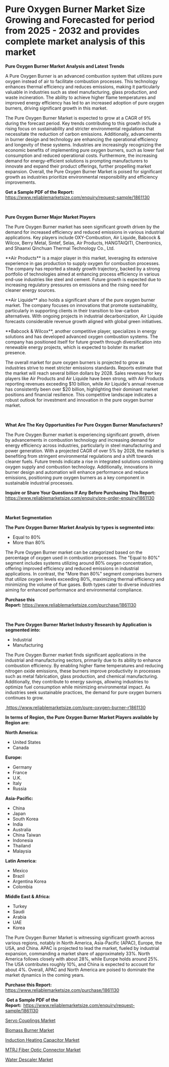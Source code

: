 <p><h1>Pure Oxygen Burner Market Size Growing and Forecasted for period from 2025 - 2032 and provides complete market analysis of this market</h1></p><p><strong>Pure Oxygen Burner Market Analysis and Latest Trends</strong></p>
<p><p>A Pure Oxygen Burner is an advanced combustion system that utilizes pure oxygen instead of air to facilitate combustion processes. This technology enhances thermal efficiency and reduces emissions, making it particularly valuable in industries such as steel manufacturing, glass production, and waste incineration. The ability to achieve higher flame temperatures and improved energy efficiency has led to an increased adoption of pure oxygen burners, driving significant growth in this market.</p><p>The Pure Oxygen Burner Market is expected to grow at a CAGR of 9% during the forecast period. Key trends contributing to this growth include a rising focus on sustainability and stricter environmental regulations that necessitate the reduction of carbon emissions. Additionally, advancements in burner design and technology are enhancing the operational efficiency and longevity of these systems. Industries are increasingly recognizing the economic benefits of implementing pure oxygen burners, such as lower fuel consumption and reduced operational costs. Furthermore, the increasing demand for energy-efficient solutions is prompting manufacturers to innovate and expand their product offerings, further propelling market expansion. Overall, the Pure Oxygen Burner Market is poised for significant growth as industries prioritize environmental responsibility and efficiency improvements.</p></p>
<p><strong>Get a Sample PDF of the Report:&nbsp;</strong> <a href="https://www.reliablemarketsize.com/enquiry/request-sample/1861130?utm_campaign=1901&utm_medium=2&utm_source=Github&utm_content=ia&utm_term=28022025&utm_id=pure-oxygen-burner">https://www.reliablemarketsize.com/enquiry/request-sample/1861130</a></p>
<p>&nbsp;</p>
<p><strong>Pure Oxygen Burner Major Market Players</strong></p>
<p><p>The Pure Oxygen Burner market has seen significant growth driven by the demand for increased efficiency and reduced emissions in various industrial applications. Key players include OXY-Combustion, Air Liquide, Babcock & Wilcox, Berry Metal, Sintef, Selas, Air Products, HANGTAIQITI, Chentronics, and Shaanxi Qinchuan Thermal Technology Co., Ltd.</p><p>**Air Products** is a major player in this market, leveraging its extensive experience in gas production to supply oxygen for combustion processes. The company has reported a steady growth trajectory, backed by a strong portfolio of technologies aimed at enhancing process efficiency in various end-use industries like steel and cement. Future growth is expected due to increasing regulatory pressures on emissions and the rising need for cleaner energy sources.</p><p>**Air Liquide** also holds a significant share of the pure oxygen burner market. The company focuses on innovations that promote sustainability, particularly in supporting clients in their transition to low-carbon alternatives. With ongoing projects in industrial decarbonization, Air Liquide forecasts considerable revenue growth aligned with global green initiatives.</p><p>**Babcock & Wilcox**, another competitive player, specializes in energy solutions and has developed advanced oxygen combustion systems. The company has positioned itself for future growth through diversification into renewable energy projects, which is expected to bolster its market presence.</p><p>The overall market for pure oxygen burners is projected to grow as industries strive to meet stricter emissions standards. Reports estimate that the market will reach several billion dollars by 2028. Sales revenues for key players like Air Products and Air Liquide have been strong, with Air Products reporting revenues exceeding $10 billion, while Air Liquide's annual revenue has consistently been over $20 billion, highlighting their dominant market positions and financial resilience. This competitive landscape indicates a robust outlook for investment and innovation in the pure oxygen burner market.</p></p>
<p>&nbsp;</p>
<p><strong>What Are The Key Opportunities For Pure Oxygen Burner Manufacturers?</strong></p>
<p><p>The Pure Oxygen Burner market is experiencing significant growth, driven by advancements in combustion technology and increasing demand for energy efficiency across industries, particularly in steel manufacturing and power generation. With a projected CAGR of over 5% by 2028, the market is benefiting from stringent environmental regulations and a shift towards cleaner fuels. Future trends indicate a rise in integrated solutions combining oxygen supply and combustion technology. Additionally, innovations in burner design and automation will enhance performance and reduce emissions, positioning pure oxygen burners as a key component in sustainable industrial processes.</p></p>
<p><strong>Inquire or Share Your Questions If Any Before Purchasing This Report:</strong> <a href="https://www.reliablemarketsize.com/enquiry/pre-order-enquiry/1861130?utm_campaign=1901&utm_medium=2&utm_source=Github&utm_content=ia&utm_term=28022025&utm_id=pure-oxygen-burner">https://www.reliablemarketsize.com/enquiry/pre-order-enquiry/1861130</a></p>
<p>&nbsp;</p>
<p><strong>Market Segmentation</strong></p>
<p><strong>The Pure Oxygen Burner Market Analysis by types is segmented into:</strong></p>
<p><ul><li>Equal to 80%</li><li>More than 80%</li></ul></p>
<p><p>The Pure Oxygen Burner market can be categorized based on the percentage of oxygen used in combustion processes. The "Equal to 80%" segment includes systems utilizing around 80% oxygen concentration, offering improved efficiency and reduced emissions in industrial applications. In contrast, the "More than 80%" segment comprises burners that utilize oxygen levels exceeding 80%, maximizing thermal efficiency and minimizing the volume of flue gases. Both types cater to diverse industries aiming for enhanced performance and environmental compliance.</p></p>
<p><strong>Purchase this Report:&nbsp;</strong><a href="https://www.reliablemarketsize.com/purchase/1861130?utm_campaign=1901&utm_medium=2&utm_source=Github&utm_content=ia&utm_term=28022025&utm_id=pure-oxygen-burner">https://www.reliablemarketsize.com/purchase/1861130</a></p>
<p>&nbsp;</p>
<p><strong>The Pure Oxygen Burner Market Industry Research by Application is segmented into:</strong></p>
<p><ul><li>Industrial</li><li>Manufacturing</li></ul></p>
<p><p>The Pure Oxygen Burner market finds significant applications in the industrial and manufacturing sectors, primarily due to its ability to enhance combustion efficiency. By enabling higher flame temperatures and reducing nitrogen oxide emissions, these burners improve productivity in processes such as metal fabrication, glass production, and chemical manufacturing. Additionally, they contribute to energy savings, allowing industries to optimize fuel consumption while minimizing environmental impact. As industries seek sustainable practices, the demand for pure oxygen burners continues to grow.</p></p>
<p><a href="https://www.reliablemarketsize.com/pure-oxygen-burner-r1861130?utm_campaign=1901&utm_medium=2&utm_source=Github&utm_content=ia&utm_term=28022025&utm_id=pure-oxygen-burner">&nbsp;https://www.reliablemarketsize.com/pure-oxygen-burner-r1861130</a></p>
<p><strong>In terms of Region, the Pure Oxygen Burner Market Players available by Region are:</strong></p>
<p>
    <p> <strong> North America: </strong>
        <ul>
            <li>United States</li>
            <li>Canada</li>
        </ul>
        </p> 
    <p> <strong> Europe: </strong>
        <ul>
            <li>Germany</li>
            <li>France</li>
            <li>U.K.</li>
            <li>Italy</li>
            <li>Russia</li>
        </ul>
        </p> 
    <p> <strong> Asia-Pacific: </strong>
        <ul>
            <li>China</li>
            <li>Japan</li>
            <li>South Korea</li>
            <li>India</li>
            <li>Australia</li>
            <li>China Taiwan</li>
            <li>Indonesia</li>
            <li>Thailand</li>
            <li>Malaysia</li>
        </ul>
        </p> 
    <p> <strong> Latin America: </strong>
        <ul>
            <li>Mexico</li>
            <li>Brazil</li>
            <li>Argentina Korea</li>
            <li>Colombia</li>
        </ul>
        </p> 
    <p> <strong> Middle East & Africa: </strong>
        <ul>
            <li>Turkey</li>
            <li>Saudi</li>
            <li>Arabia</li>
            <li>UAE</li>
            <li>Korea</li>
        </ul>
    </p>
    </p>
<p><p>The Pure Oxygen Burner Market is witnessing significant growth across various regions, notably in North America, Asia-Pacific (APAC), Europe, the USA, and China. APAC is projected to lead the market, fueled by industrial expansion, commanding a market share of approximately 33%. North America follows closely with about 28%, while Europe holds around 25%. The USA contributes roughly 10%, and China is expected to account for about 4%. Overall, APAC and North America are poised to dominate the market dynamics in the coming years.</p></p>
<p><strong>Purchase this Report: </strong><a href="https://www.reliablemarketsize.com/purchase/1861130?utm_campaign=1901&utm_medium=2&utm_source=Github&utm_content=ia&utm_term=28022025&utm_id=pure-oxygen-burner">https://www.reliablemarketsize.com/purchase/1861130</a></p>
<p>&nbsp;<strong>Get a Sample PDF of the Report:&nbsp;&nbsp;</strong><a href="https://www.reliablemarketsize.com/enquiry/request-sample/1861130?utm_campaign=1901&utm_medium=2&utm_source=Github&utm_content=ia&utm_term=28022025&utm_id=pure-oxygen-burner">https://www.reliablemarketsize.com/enquiry/request-sample/1861130</a></p>
<p><strong></strong></p>
<p><p><a href="https://github.com/merkinedry7b/Market-Research-Report-List-1/blob/main/servo-couplings-market.md?utm_campaign=1901&utm_medium=2&utm_source=Github&utm_content=ia&utm_term=28022025&utm_id=pure-oxygen-burner">Servo Couplings Market</a></p><p><a href="https://github.com/sanghpavao1n/Market-Research-Report-List-1/blob/main/biomass-burner-market.md?utm_campaign=1901&utm_medium=2&utm_source=Github&utm_content=ia&utm_term=28022025&utm_id=pure-oxygen-burner">Biomass Burner Market</a></p><p><a href="https://github.com/forgazerbyjt/Market-Research-Report-List-1/blob/main/induction-heating-capacitor-market.md?utm_campaign=1901&utm_medium=2&utm_source=Github&utm_content=ia&utm_term=28022025&utm_id=pure-oxygen-burner">Induction Heating Capacitor Market</a></p><p><a href="https://github.com/wynonachirei9/Market-Research-Report-List-1/blob/main/mtrj-fiber-optic-connector-market.md?utm_campaign=1901&utm_medium=2&utm_source=Github&utm_content=ia&utm_term=28022025&utm_id=pure-oxygen-burner">MTRJ Fiber Optic Connector Market</a></p><p><a href="https://github.com/oshrykauraj7/Market-Research-Report-List-1/blob/main/water-descaler-market.md?utm_campaign=1901&utm_medium=2&utm_source=Github&utm_content=ia&utm_term=28022025&utm_id=pure-oxygen-burner">Water Descaler Market</a></p></p>